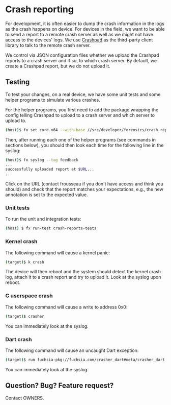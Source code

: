 # Crash reporting

For development, it is often easier to dump the crash information in the logs as
the crash happens on device. For devices in the field, we want to be able to
send a report to a remote crash server as well as we might not have access to
the devices' logs. We use
[Crashpad](https://chromium.googlesource.com/crashpad/crashpad/+/master/README.md)
as the third-party client library to talk to the remote crash server.

We control via JSON configuration files whether we upload the Crashpad reports
to a crash server and if so, to which crash server. By default, we create a
Crashpad report, but we do not upload it.

## Testing

To test your changes, on a real device, we have some unit tests and some helper
programs to simulate various crashes.

For the helper programs, you first need to add the package wrapping the config
telling Crashpad to upload to a crash server and which server to upload to.

```sh
(host)$ fx set core.x64 --with-base //src/developer/forensics/crash_reports:upload_to_prod_server_config
```

Then, after running each one of the helper programs (see commands in sections
below), you should then look each time for the following line in the syslog:

```sh
(host)$ fx syslog --tag feedback
...
successfully uploaded report at $URL...
...
```

Click on the URL (contact frousseau if you don't have access and think you
should) and check that the report matches your expectations, e.g., the new
annotation is set to the expected value.

### Unit tests

To run the unit and integration tests:

```sh
(host) $ fx run-test crash-reports-tests
```

### Kernel crash

The following command will cause a kernel panic:

```sh
(target)$ k crash
```

The device will then reboot and the system should detect the kernel crash log,
attach it to a crash report and try to upload it. Look at the syslog upon
reboot.

### C userspace crash

The following command will cause a write to address 0x0:

```sh
(target)$ crasher
```

You can immediately look at the syslog.

### Dart crash

The following command will cause an uncaught Dart exception:

```sh
(target)$ run fuchsia-pkg://fuchsia.com/crasher_dart#meta/crasher_dart.cmx
```

You can immediately look at the syslog.

## Question? Bug? Feature request?

Contact OWNERS.
